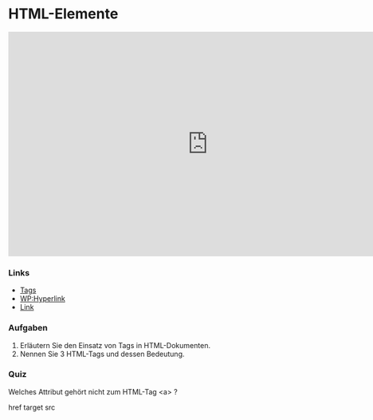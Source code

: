 # HTML-Elemente

<iframe width="800" height="450" src="https://www.youtube-nocookie.com/embed/1rjhqpDHGCM?showinfo=0" frameborder="0" allowfullscreen></iframe>

### Links

* [Tags](https://wiki.selfhtml.org/wiki/HTML/Regeln/Textauszeichnung)
* [WP:Hyperlink](https://de.wikipedia.org/wiki/Hyperlink)
* [Link](https://wiki.selfhtml.org/wiki/HTML/Textauszeichnung/a)

### Aufgaben

1. Erläutern Sie den Einsatz von Tags in HTML-Dokumenten.
2. Nennen Sie 3 HTML-Tags und dessen Bedeutung.

### Quiz

<quiz name="">
    <question>
        <p>Welches Attribut gehört nicht zum HTML-Tag &lt;a&gt; ?</p>
        <answer>href</answer>
        <answer>target</answer>
        <answer correct>src</answer>
    </question>
</quiz>




